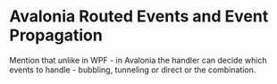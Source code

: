# Avalonia Routed Events and Event Propagation

Mention that unlike in WPF - in Avalonia the handler can decide which events to handle - bubbling, tunneling or direct or the combination.

